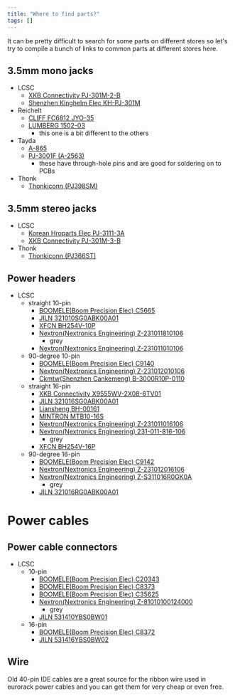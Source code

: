 ```yaml
---
title: "Where to find parts?"
tags: []
--- 
```


It can be pretty difficult to search for some parts on different stores so let's try to compile a bunch of links to common parts at different stores here.

## 3.5mm mono jacks
* LCSC
  - [XKB Connectivity PJ-301M-2-B](https://lcsc.com/product-detail/Audio-Connectors_XKB-Connectivity-PJ-301M-2-B_C381126.html)
  - [Shenzhen Kinghelm Elec KH-PJ-301M](https://www.lcsc.com/product-detail/Audio-Connectors_Shenzhen-Kinghelm-Elec-KH-PJ-301M_C5123127.html)
* Reichelt
  - [CLIFF FC6812 JYO-35](https://www.reichelt.com/jack-socket-2-pin-3-5-mm-cliff-fc6812-p228179.html)
  - [LUMBERG 1502-03](https://www.reichelt.com/jack-panel-socket-3-5-mm-mono-break-contact-pcb-lum-1502-03-p116176.html)
    * this one is a bit different to the others
* Tayda
  - [A-865](https://www.taydaelectronics.com/hardware/3-5mm-plugs-jacks/3-5mm-mono-enclosed-socket.html)
  - [PJ-3001F (A-2563)](https://www.taydaelectronics.com/hardware/3-5mm-plugs-jacks/pj-3001f-3-5-mm-mono-phone-jack.html)
    * these have through-hole pins and are good for soldering on to PCBs
* Thonk
  - [Thonkiconn (PJ398SM)](https://www.thonk.co.uk/shop/thonkiconn/)

## 3.5mm stereo jacks
* LCSC
  - [Korean Hroparts Elec PJ-3111-3A](https://lcsc.com/product-detail/Audio-Connectors_Korean-Hroparts-Elec-PJ-3111-3A_C145817.html)
  - [XKB Connectivity PJ-301M-3-B](https://lcsc.com/product-detail/Audio-Connectors_XKB-Connectivity-PJ-301M-3-B_C381127.html)
* Thonk
  - [Thonkiconn (PJ366ST)](https://www.thonk.co.uk/shop/thonkiconn/)

## Power headers
* LCSC
  * straight 10-pin
    - [BOOMELE(Boom Precision Elec) C5665](https://lcsc.com/product-detail/IDC-Connectors_BOOMELE-Boom-Precision-Elec-C5665_C5665.html)
    - [JILN 321010SG0ABK00A01](https://lcsc.com/product-detail/IDC-Connectors_JILN-321010SG0ABK00A01_C429962.html)
    - [XFCN BH254V-10P](https://lcsc.com/product-detail/IDC-Connectors_XFCN-BH254V-10P_C492442.html)
    - [Nextron(Nextronics Engineering) Z-231011810106](https://lcsc.com/product-detail/IDC-Connectors_Nextron-Nextronics-Engineering-Z-231011810106_C93713.html)
      * grey
    - [Nextron(Nextronics Engineering) Z-231011010106](https://lcsc.com/product-detail/IDC-Connectors_Nextron-Nextronics-Engineering-Z-231011010106_C221045.html)
  * 90-degree 10-pin
    - [BOOMELE(Boom Precision Elec) C9140](https://lcsc.com/product-detail/IDC-Connectors_BOOMELE-Boom-Precision-Elec-C9140_C9140.html)
    - [Nextron(Nextronics Engineering) Z-231012010106](https://lcsc.com/product-detail/IDC-Connectors_Nextron-Nextronics-Engineering-Z-231012010106_C221046.html)
    - [Ckmtw(Shenzhen Cankemeng) B-3000R10P-0110](https://lcsc.com/product-detail/IDC-Connectors_Ckmtw-Shenzhen-Cankemeng-B-3000R10P-0110_C132437.html)
  * straight 16-pin
    - [XKB Connectivity X9555WV-2X08-6TV01](https://lcsc.com/product-detail/IDC-Connectors_XKB-Connectivity-X9555WV-2X08-6TV01_C707058.html)
    - [JILN 321016SG0ABK00A01](https://lcsc.com/product-detail/IDC-Connectors_JILN-321016SG0ABK00A01_C429960.html)
    - [Liansheng BH-00161](https://lcsc.com/product-detail/IDC-Connectors_Liansheng-BH-00161_C2685071.html)
    - [MINTRON MTB10-16S](https://lcsc.com/product-detail/IDC-Connectors_MINTRON-MTB10-16S_C358745.html)
    - [Nextron(Nextronics Engineering) Z-231011016106](https://lcsc.com/product-detail/IDC-Connectors_Nextron-Nextronics-Engineering-Z-231011016106_C221049.html)
    - [Nextron(Nextronics Engineering) 231-011-816-106](https://lcsc.com/product-detail/IDC-Connectors_Nextron-Nextronics-Engineering-231-011-816-106_C2685318.html)
      * grey
    - [XFCN BH254V-16P](https://lcsc.com/product-detail/IDC-Connectors_XFCN-BH254V-16P_C492443.html)
  * 90-degree 16-pin
    - [BOOMELE(Boom Precision Elec) C9142](https://lcsc.com/product-detail/IDC-Connectors_BOOMELE-Boom-Precision-Elec-C9142_C9142.html)
    - [Nextron(Nextronics Engineering) Z-231012016106](https://lcsc.com/product-detail/IDC-Connectors_Nextron-Nextronics-Engineering-Z-231012016106_C221050.html)
    - [Nextron(Nextronics Engineering) Z-S311016R0GK0A](https://lcsc.com/product-detail/IDC-Connectors_Nextron-Nextronics-Engineering-Z-S311016R0GK0A_C221085.html)
      * grey
    - [JILN 321016RG0ABK00A01](https://lcsc.com/product-detail/IDC-Connectors_JILN-321016RG0ABK00A01_C601953.html)

# Power cables

## Power cable connectors
* LCSC
  * 10-pin
    - [BOOMELE(Boom Precision Elec) C20343](https://lcsc.com/product-detail/IDC-Connectors_BOOMELE-Boom-Precision-Elec-C20343_C20343.html)
    - [BOOMELE(Boom Precision Elec) C8373](https://lcsc.com/product-detail/IDC-Connectors_BOOMELE-Boom-Precision-Elec-C8373_C8373.html)
    - [BOOMELE(Boom Precision Elec) C35625](https://lcsc.com/product-detail/IDC-Connectors_BOOMELE-Boom-Precision-Elec-C35625_C35625.html)
    - [Nextron(Nextronics Engineering) Z-81010100124000](https://lcsc.com/product-detail/IDC-Connectors_Nextron-Nextronics-Engineering-Z-81010100124000_C110601.html)
      * grey
    - [JILN 531410YBS0BW01](https://lcsc.com/product-detail/IDC-Connectors_JILN-531410YBS0BW01_C601911.html)
  * 16-pin
    - [BOOMELE(Boom Precision Elec) C8372](https://lcsc.com/product-detail/IDC-Connectors_BOOMELE-Boom-Precision-Elec-C8372_C8372.html)
    - [JILN 531416YBS0BW02](https://lcsc.com/product-detail/IDC-Connectors_JILN-531416YBS0BW02_C601927.html)

## Wire

Old 40-pin IDE cables are a great source for the ribbon wire used in eurorack power cables and you can get them for very cheap or even free.
